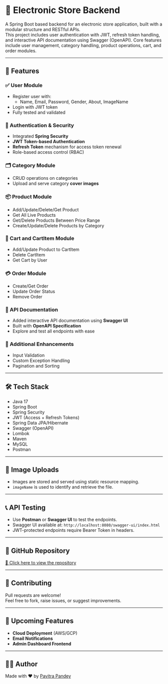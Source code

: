 # 🛒 Electronic Store Backend

A Spring Boot based backend for an electronic store application, built with a modular structure and RESTful APIs.  
This project includes user authentication with JWT, refresh token handling, and interactive API documentation using Swagger (OpenAPI). Core features include user management, category handling, product operations, cart, and order modules.

---

## 🚀 Features

### ✅ User Module
- Register user with:
  - Name, Email, Password, Gender, About, ImageName
- Login with JWT token
- Fully tested and validated

### 🔐 Authentication & Security
- Integrated **Spring Security**
- **JWT Token-based Authentication**
- **Refresh Token** mechanism for access token renewal
- Role-based access control (RBAC)

### 🗂️ Category Module
- CRUD operations on categories
- Upload and serve category **cover images**

### 📦 Product Module
- Add/Update/Delete/Get Product
- Get All Live Products
- Get/Delete Products Between Price Range
- Create/Update/Delete Products by Category

### 🛒 Cart and CartItem Module
- Add/Update Product to CartItem
- Delete CartItem
- Get Cart by User

### 💳 Order Module
- Create/Get Order
- Update Order Status
- Remove Order

### 🧾 API Documentation
- Added interactive API documentation using **Swagger UI**
- Built with **OpenAPI Specification**
- Explore and test all endpoints with ease

### 🔧 Additional Enhancements
- Input Validation
- Custom Exception Handling
- Pagination and Sorting

---

## 🛠️ Tech Stack
- Java 17
- Spring Boot
- Spring Security
- JWT (Access + Refresh Tokens)
- Spring Data JPA/Hibernate
- Swagger (OpenAPI)
- Lombok
- Maven
- MySQL
- Postman

---

## 📂 Image Uploads
- Images are stored and served using static resource mapping.
- `imageName` is used to identify and retrieve the file.

---

## 📞 API Testing
- Use **Postman** or **Swagger UI** to test the endpoints.
- Swagger UI available at: `http://localhost:8080/swagger-ui/index.html`
- JWT-protected endpoints require Bearer Token in headers.

---

## 🔗 GitHub Repository
[🔗 Click here to view the repository](https://github.com/pavitrapandey/electronic-store-backend)

---

## 🤝 Contributing
Pull requests are welcome!  
Feel free to fork, raise issues, or suggest improvements.

---

## 📌 Upcoming Features
- **Cloud Deployment** (AWS/GCP)
- **Email Notifications**
- **Admin Dashboard Frontend**

---

## 👨‍💻 Author
Made with ❤️ by [Pavitra Pandey](https://github.com/pavitrapandey)
